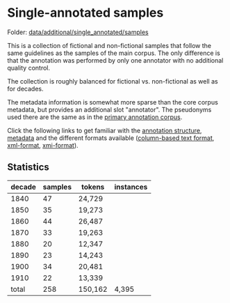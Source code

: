 # Single-annotated samples

Folder: [data/additional/single_annotated/samples](../../data/additional/single_annotated/samples)

This is a collection of fictional and non-fictional samples that follow the same guidelines as the samples of the main corpus. The only difference is that the annotation was performed by only one annotator with no additional quality control. 

The collection is roughly balanced for fictional vs. non-fictional as well as for decades. 

The metadata information is somewhat more sparse than the core corpus metadata, but provides an additional slot "annotator". The pseudonyms used there are the same as in the [primary annotation corpus](../../data/additional/primary). 

Click the following links to get familiar with the [annotation structure](annotation_structure.md), [metadata](metadata.md) and the different formats available ([column-based text format](column_based_text_format.md),  [xml-format](xml_format.md),  [xmi-format](xmi_format.md)).

## Statistics

| decade | samples | tokens | instances |
|--------|---------|--------|-----------|
| 1840   | 47      | 24,729 |  |
| 1850   | 35      | 19,273 |  |
| 1860   | 44      | 26,487 |  |
| 1870   | 33      | 19,263 |  |
| 1880   | 20      | 12,347 |  |
| 1890   | 23      | 14,243 |  |
| 1900   | 34      | 20,481 |  |
| 1910   | 22      | 13,339 |  |
| total  | 258     | 150,162| 4,395 |


